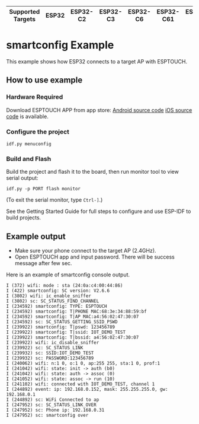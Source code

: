 | Supported Targets | ESP32 | ESP32-C2 | ESP32-C3 | ESP32-C6 | ESP32-C61 | ESP32-S2 | ESP32-S3 |
| ----------------- | ----- | -------- | -------- | -------- | --------- | -------- | -------- |

# smartconfig Example

This example shows how ESP32 connects to a target AP with ESPTOUCH.

## How to use example

### Hardware Required

Download ESPTOUCH APP from app store:
[Android source code](https://github.com/EspressifApp/EsptouchForAndroid)
[iOS source code](https://github.com/EspressifApp/EsptouchForIOS) is available.

### Configure the project

```
idf.py menuconfig
```

### Build and Flash

Build the project and flash it to the board, then run monitor tool to view serial output:

```
idf.py -p PORT flash monitor
```

(To exit the serial monitor, type ``Ctrl-]``.)

See the Getting Started Guide for full steps to configure and use ESP-IDF to build projects.

## Example output

* Make sure your phone connect to the target AP (2.4GHz).
* Open ESPTOUCH app and input password. There will be success message after few sec.

Here is an example of smartconfig console output.
```
I (372) wifi: mode : sta (24:0a:c4:00:44:86)
I (422) smartconfig: SC version: V2.6.6
I (3802) wifi: ic_enable_sniffer
I (3802) sc: SC_STATUS_FIND_CHANNEL
I (234592) smartconfig: TYPE: ESPTOUCH
I (234592) smartconfig: T|PHONE MAC:68:3e:34:88:59:bf
I (234592) smartconfig: T|AP MAC:a4:56:02:47:30:07
I (234592) sc: SC_STATUS_GETTING_SSID_PSWD
I (239922) smartconfig: T|pswd: 123456789
I (239922) smartconfig: T|ssid: IOT_DEMO_TEST
I (239922) smartconfig: T|bssid: a4:56:02:47:30:07
I (239922) wifi: ic_disable_sniffer
I (239922) sc: SC_STATUS_LINK
I (239932) sc: SSID:IOT_DEMO_TEST
I (239932) sc: PASSWORD:123456789
I (240062) wifi: n:1 0, o:1 0, ap:255 255, sta:1 0, prof:1
I (241042) wifi: state: init -> auth (b0)
I (241042) wifi: state: auth -> assoc (0)
I (241052) wifi: state: assoc -> run (10)
I (241102) wifi: connected with IOT_DEMO_TEST, channel 1
I (244892) event: ip: 192.168.0.152, mask: 255.255.255.0, gw: 192.168.0.1
I (244892) sc: WiFi Connected to ap
I (247952) sc: SC_STATUS_LINK_OVER
I (247952) sc: Phone ip: 192.168.0.31
I (247952) sc: smartconfig over
```
